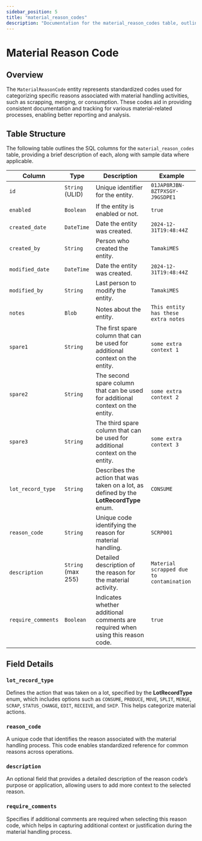 ```yaml
---
sidebar_position: 5
title: "material_reason_codes"
description: "Documentation for the material_reason_codes table, outlining its columns and structure."
---
```


# Material Reason Code

## Overview

The `MaterialReasonCode` entity represents standardized codes used for categorizing specific reasons associated with
material handling activities, such as scrapping, merging, or consumption. These codes aid in providing consistent
documentation and tracking for various material-related processes, enabling better reporting and analysis.

## Table Structure

The following table outlines the SQL columns for the `material_reason_codes` table, providing a brief description of
each, along with sample data where applicable.

| Column             | Type               | Description                                                                             | Example                                  |
| ------------------ | ------------------ | --------------------------------------------------------------------------------------- | ---------------------------------------- |
| `id`               | `String` (ULID)    | Unique identifier for the entity.                                                       | `01JAP8RJBN-8ZTPXSGY-J9GSDPE1`           |
| `enabled`          | `Boolean`          | If the entity is enabled or not.                                                        | `true`                                   |
| `created_date`     | `DateTime`         | Date the entity was created.                                                            | `2024-12-31T19:48:44Z`                   |
| `created_by`       | `String`           | Person who created the entity.                                                          | `TamakiMES`                              |
| `modified_date`    | `DateTime`         | Date the entity was created.                                                            | `2024-12-31T19:48:44Z`                   |
| `modified_by`      | `String`           | Last person to modify the entity.                                                       | `TamakiMES`                              |
| `notes`            | `Blob`             | Notes about the entity.                                                                 | `This entity has these extra notes`      |
| `spare1`           | `String`           | The first spare column that can be used for additional context on the entity.           | `some extra context 1`                   |
| `spare2`           | `String`           | The second spare column that can be used for additional context on the entity.          | `some extra context 2`                   |
| `spare3`           | `String`           | The third spare column that can be used for additional context on the entity.           | `some extra context 3`                   |
| `lot_record_type`  | `String`           | Describes the action that was taken on a lot, as defined by the **LotRecordType** enum. | `CONSUME`                                |
| `reason_code`      | `String`           | Unique code identifying the reason for material handling.                               | `SCRP001`                                |
| `description`      | `String` (max 255) | Detailed description of the reason for the material activity.                           | `Material scrapped due to contamination` |
| `require_comments` | `Boolean`          | Indicates whether additional comments are required when using this reason code.         | `true`                                   |

## Field Details

### `lot_record_type`

Defines the action that was taken on a lot, specified by the **LotRecordType** enum, which includes options such as
`CONSUME`, `PRODUCE`, `MOVE`, `SPLIT`, `MERGE`, `SCRAP`, `STATUS_CHANGE`, `EDIT`, `RECEIVE`, and `SHIP`. This helps categorize material actions.

### `reason_code`

A unique code that identifies the reason associated with the material handling process. This code enables standardized
reference for common reasons across operations.

### `description`

An optional field that provides a detailed description of the reason code’s purpose or application, allowing users to
add more context to the selected reason.

### `require_comments`

Specifies if additional comments are required when selecting this reason code, which helps in capturing additional
context or justification during the material handling process.
